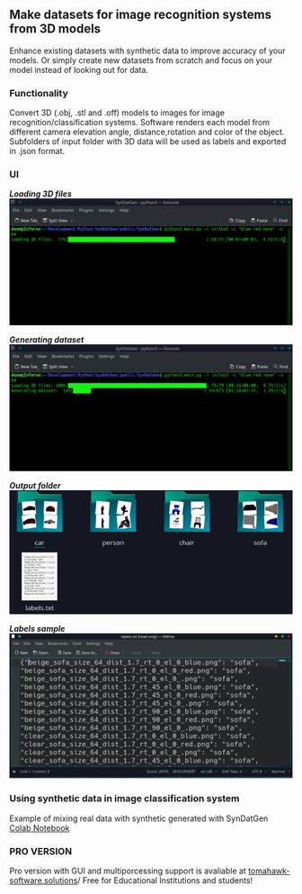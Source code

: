## Make datasets for image recognition systems from 3D models
Enhance existing datasets with synthetic data to improve accuracy of your models.
Or simply create new datasets from scratch and focus on your model instead of looking out for data.


### Functionality
Convert 3D (.obj, .stl and .off) models to images for image recognition/classification systems. 
Software renders each model from different camera elevation angle, distance,rotation and color of the object.
Subfolders of input folder with 3D data will be used as labels and exported in .json format.


### UI
***Loading 3D files***\
![Loading 3D files](UI/Loading%20models.png)

***Generating dataset***\
![Generating dataset](UI/Generating%20dataset.png)

***Output folder***\
![Output folder](UI/output_folder.png)

***Labels sample***\
![Labels](UI/labels.png)


### Using synthetic data in image classification system
Example of mixing real data with synthetic generated with SynDatGen\
[Colab Notebook](https://colab.research.google.com/drive/1SaZaPVJGgoNMRPobCiwJ9i-LG4hbE2Ti#scrollTo=9SGt3EWw_syG)

### PRO VERSION
Pro version with GUI and multiporcessing support is avaliable at [tomahawk-software.solutions](https://tomahawk-software.solutions)/
Free for Educational Institutions and students!
